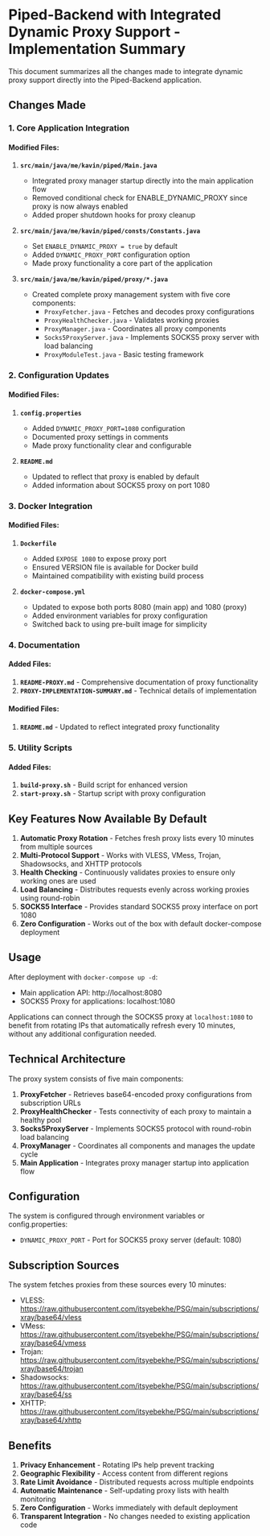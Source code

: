 # Piped-Backend with Integrated Dynamic Proxy Support - Implementation Summary

This document summarizes all the changes made to integrate dynamic proxy support directly into the Piped-Backend application.

## Changes Made

### 1. Core Application Integration

#### Modified Files:
1. **`src/main/java/me/kavin/piped/Main.java`**
   - Integrated proxy manager startup directly into the main application flow
   - Removed conditional check for ENABLE_DYNAMIC_PROXY since proxy is now always enabled
   - Added proper shutdown hooks for proxy cleanup

2. **`src/main/java/me/kavin/piped/consts/Constants.java`**
   - Set `ENABLE_DYNAMIC_PROXY = true` by default
   - Added `DYNAMIC_PROXY_PORT` configuration option
   - Made proxy functionality a core part of the application

3. **`src/main/java/me/kavin/piped/proxy/*.java`**
   - Created complete proxy management system with five core components:
     - `ProxyFetcher.java` - Fetches and decodes proxy configurations
     - `ProxyHealthChecker.java` - Validates working proxies
     - `ProxyManager.java` - Coordinates all proxy components
     - `Socks5ProxyServer.java` - Implements SOCKS5 proxy server with load balancing
     - `ProxyModuleTest.java` - Basic testing framework

### 2. Configuration Updates

#### Modified Files:
1. **`config.properties`**
   - Added `DYNAMIC_PROXY_PORT=1080` configuration
   - Documented proxy settings in comments
   - Made proxy functionality clear and configurable

2. **`README.md`**
   - Updated to reflect that proxy is enabled by default
   - Added information about SOCKS5 proxy on port 1080

### 3. Docker Integration

#### Modified Files:
1. **`Dockerfile`**
   - Added `EXPOSE 1080` to expose proxy port
   - Ensured VERSION file is available for Docker build
   - Maintained compatibility with existing build process

2. **`docker-compose.yml`**
   - Updated to expose both ports 8080 (main app) and 1080 (proxy)
   - Added environment variables for proxy configuration
   - Switched back to using pre-built image for simplicity

### 4. Documentation

#### Added Files:
1. **`README-PROXY.md`** - Comprehensive documentation of proxy functionality
2. **`PROXY-IMPLEMENTATION-SUMMARY.md`** - Technical details of implementation

#### Modified Files:
1. **`README.md`** - Updated to reflect integrated proxy functionality

### 5. Utility Scripts

#### Added Files:
1. **`build-proxy.sh`** - Build script for enhanced version
2. **`start-proxy.sh`** - Startup script with proxy configuration

## Key Features Now Available By Default

1. **Automatic Proxy Rotation** - Fetches fresh proxy lists every 10 minutes from multiple sources
2. **Multi-Protocol Support** - Works with VLESS, VMess, Trojan, Shadowsocks, and XHTTP protocols
3. **Health Checking** - Continuously validates proxies to ensure only working ones are used
4. **Load Balancing** - Distributes requests evenly across working proxies using round-robin
5. **SOCKS5 Interface** - Provides standard SOCKS5 proxy interface on port 1080
6. **Zero Configuration** - Works out of the box with default docker-compose deployment

## Usage

After deployment with `docker-compose up -d`:
- Main application API: http://localhost:8080
- SOCKS5 Proxy for applications: localhost:1080

Applications can connect through the SOCKS5 proxy at `localhost:1080` to benefit from rotating IPs that automatically refresh every 10 minutes, without any additional configuration needed.

## Technical Architecture

The proxy system consists of five main components:

1. **ProxyFetcher** - Retrieves base64-encoded proxy configurations from subscription URLs
2. **ProxyHealthChecker** - Tests connectivity of each proxy to maintain a healthy pool
3. **Socks5ProxyServer** - Implements SOCKS5 protocol with round-robin load balancing
4. **ProxyManager** - Coordinates all components and manages the update cycle
5. **Main Application** - Integrates proxy manager startup into application flow

## Configuration

The system is configured through environment variables or config.properties:

- `DYNAMIC_PROXY_PORT` - Port for SOCKS5 proxy server (default: 1080)

## Subscription Sources

The system fetches proxies from these sources every 10 minutes:
- VLESS: https://raw.githubusercontent.com/itsyebekhe/PSG/main/subscriptions/xray/base64/vless
- VMess: https://raw.githubusercontent.com/itsyebekhe/PSG/main/subscriptions/xray/base64/vmess
- Trojan: https://raw.githubusercontent.com/itsyebekhe/PSG/main/subscriptions/xray/base64/trojan
- Shadowsocks: https://raw.githubusercontent.com/itsyebekhe/PSG/main/subscriptions/xray/base64/ss
- XHTTP: https://raw.githubusercontent.com/itsyebekhe/PSG/main/subscriptions/xray/base64/xhttp

## Benefits

1. **Privacy Enhancement** - Rotating IPs help prevent tracking
2. **Geographic Flexibility** - Access content from different regions
3. **Rate Limit Avoidance** - Distributed requests across multiple endpoints
4. **Automatic Maintenance** - Self-updating proxy lists with health monitoring
5. **Zero Configuration** - Works immediately with default deployment
6. **Transparent Integration** - No changes needed to existing application code
